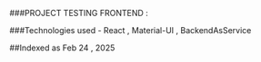 ###PROJECT TESTING FRONTEND : 

###Technologies used - React , Material-UI , BackendAsService

##Indexed as Feb 24 , 2025
 
